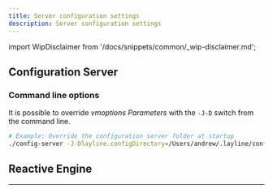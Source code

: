 ```yaml
---
title: Server configuration settings
description: Server configuration settings
---
```


import WipDisclaimer from '/docs/snippets/common/_wip-disclaimer.md';

## Configuration Server

### Command line options

It is possible to override _vmoptions Parameters_ with the `-J-D` switch from the command line.

```bash
# Example: Override the configuration server folder at startup
./config-server -J-Dlayline.configDirectory=/Users/andrew/.layline/config-server-alternative/
```

## Reactive Engine

---

<WipDisclaimer></WipDisclaimer>
